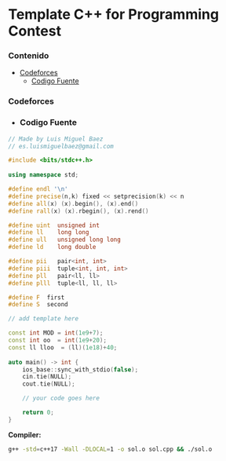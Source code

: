 # Template C++ for Programming Contest

### Contenido
* [Codeforces](#codeforces)
    * [Codigo Fuente](#codigo-fuente)

### Codeforces

* ### Codigo Fuente

```c++
// Made by Luis Miguel Baez
// es.luismiguelbaez@gmail.com

#include <bits/stdc++.h>
 
using namespace std;

#define endl '\n'
#define precise(n,k) fixed << setprecision(k) << n
#define all(x) (x).begin(), (x).end()
#define rall(x) (x).rbegin(), (x).rend()

#define uint  unsigned int
#define ll    long long
#define ull   unsigned long long
#define ld    long double

#define pii   pair<int, int>
#define piii  tuple<int, int, int>
#define pll   pair<ll, ll>
#define plll  tuple<ll, ll, ll>

#define F  first
#define S  second

// add template here

const int MOD = int(1e9+7);
const int oo  = int(1e9+20);
const ll lloo  = (ll)(1e18)+40;
    
auto main() -> int {
    ios_base::sync_with_stdio(false);
    cin.tie(NULL);
    cout.tie(NULL);

    // your code goes here

    return 0;
}
```

**Compiler:**

```bash
g++ -std=c++17 -Wall -DLOCAL=1 -o sol.o sol.cpp && ./sol.o
```
